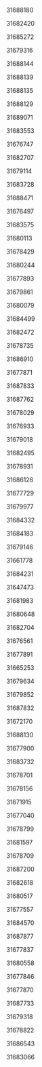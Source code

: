 31688180

31682420

31685272

31679316

31688144

31688139

31688135

31688129

31689071

31683553

31676747

31682707

31679114

31683728

31688471

31676497

31683575

31680113

31678429

31680244

31677893

31679861

31680079

31684499

31682472

31678735

31686910

31677871

31687833

31687762

31678029

31676933

31679018

31682495

31678931

31686126

31677729

31679977

31684332

31684183

31679146

31661778

31684231

31647473

31681983

31680648

31682704

31676561

31677891

31665253

31679634

31679852

31687832

31672170

31688130

31677900

31683732

31678701

31678156

31671915

31677040

31678799

31681597

31678709

31687200

31682618

31680517

31677557

31684570

31687877

31677837

31680558

31677846

31677870

31687733

31679318

31678822

31686543

31683066

